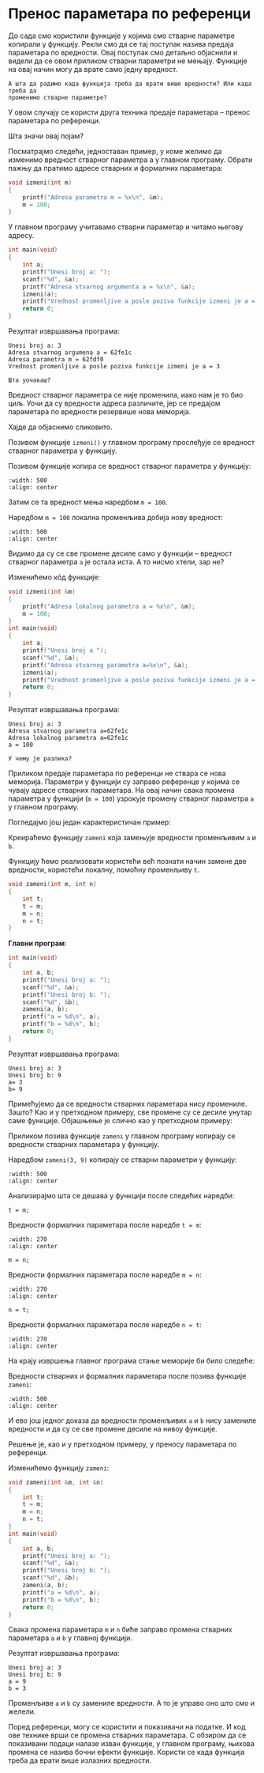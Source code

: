# Пренос параметара по референци

До сада смо користили функције у којима смо стварне параметре копирали у функцију.
Рекли смо да се тај поступак назива предаја параметара по вредности. Овај поступак
смо детаљно објаснили и видели да се овом приликом стварни параметри не мењају.
Функције на овај начин могу да врате само једну вредност.

```{questionnote}
А шта да радимо када функција треба да врати више вредности? Или када треба да
променимо стварне параметре?
```

У овом случају се користи друга техника предаје параметара – пренос параметара по
референци.

Шта значи овај појам?

Посматрајмо следећи, једноставан пример, у коме желимо да изменимо вредност стварног
параметра а у главном програму. Обрати пажњу да пратимо адресе стварних и формалних
параметара:

```c
void izmeni(int m)
{
    printf("Adresa parametra m = %x\n", &m);
    m = 100;
}
```

У главном програму учитавамо стварни параметар и читамо његову адресу.

```c
int main(void)
{
    int a;
    printf("Unesi broj a: ");
    scanf("%d", &a);
    printf("Adresa stvarnog argumenta a = %x\n", &a);
    izmeni(a);
    printf("Vrednost promenljive a posle poziva funkcije izmeni je a = %d\n", a);
    return 0;
}
```

Резултат извршавања програма:

```text
Unesi broj a: 3
Adresa stvarnog argumena a = 62fe1c
Adresa parametra m = 62fdf0
Vrednost promenljive a posle poziva funkcije izmeni je a = 3
```
```{questionnote}
Шта уочаваш?
```

Вредност стварног параметра се није променила, иако нам је то био циљ. Уочи да су
вредности адреса различите, јер се предајом параметара по вредности резервише нова
меморија.

Хајде да објаснимо сликовито.

Позивом функције `izmeni()` у главном програму прослеђује се вредност стварног
параметра у функцију.

Позивом функције копира се вредност стварног параметра у функцију:

```{image} images/Picture7.png
:width: 500
:align: center
```

Затим се та вредност мења наредбом `m = 100`.

Наредбом `m = 100` локална променљива добија нову вредност:

```{image} images/Picture8.png
:width: 500
:align: center
```

Видимо да су се све промене десиле само у функцији – вредност стварног параметра
`а` је остала иста. А то нисмо хтели, зар не?

Изменићемо кôд функције:

```c
void izmeni(int &m)
{
	printf("Adresa lokalnog parametra a = %x\n", &m);
	m = 100;
}
int main(void)
{
    int a;
    printf("Unesi broj a ");
    scanf("%d", &a);
    printf("Adresa stvarnog parametra a=%x\n", &a);
    izmeni(a);
    printf("Vrednost promenljive a posle poziva funkcije izmeni je a = %d\n", a);
	return 0;
}
```

Резултат извршавања програма:

```text
Unesi broj a: 3
Adresa stvarnog parametra a=62fe1c
Adresa lokalnog parametra a=62fe1c
a = 100
```
```{questionnote}
У чему је разлика?
```

Приликом предаје параметара по референци не ствара се нова меморија. Параметри
у функцији су заправо референце у којима се чувају адресе стварних параметара.
На овај начин свака промена параметра у функцији (`m = 100`) узрокује промену
стварног параметра `a` у главном програму.

Погледајмо још један карактеристичан пример:

Креираћемо функцију `zameni` која замењује вредности променљивим `a` и `b`.

Функцију ћемо реализовати користећи већ познати начин замене две вредности,
користећи локалну, помоћну променљиву `t`.

```c
void zameni(int m, int n)
{
    int t;
    t = m;
    m = n;
    n = t;
}
```

**Главни програм**:

```c
int main(void)
{
    int a, b;
    printf("Unesi broj a: ");
    scanf("%d", &a);
    printf("Unesi broj b: ");
    scanf("%d", &b);
    zameni(a, b);
    printf("a = %d\n", a);
    printf("b = %d\n", b);
    return 0;
}
```

Резултат извршавања програма:

```text
Unesi broj a: 3
Unesi broj b: 9
a= 3
b= 9
```

Примећујемо да се вредности стварних параметара нису промениле. Зашто? Као и у
претходном примеру, све промене су се десиле унутар саме функције. Објашњење је
слично као у претходном примеру:

Приликом позива функције `zameni` у главном програму копирају се вредности стварних
параметара у функцију.

Наредбом `zameni(3, 9)` копирају се стварни параметри у функцију:

```{image} images/Picture9.png
:width: 500
:align: center
```

Анализирајмо шта се дешава у функцији после следећих наредби:

`t = m;`

Вредности формалних параметара после наредбе `t = m`:

```{image} images/Picture10.png
:width: 270
:align: center
```

`m = n;`

Вредности формалних параметара после наредбе `m = n`:

```{image} images/Picture11.png
:width: 270
:align: center
```

`n = t;`

Вредности формалних параметара после наредбе `n = t`:

```{image} images/Picture12.png
:width: 270
:align: center
```

На крају извршења главног програма стање меморије би било следеће:

Вредности стварних и формалних параметара после позива функције `zameni`:

```{image} images/Picture13.png
:width: 500
:align: center
```

И ево још једног доказа да вредности променљивих `a` и `b` нису замениле
вредности и да су се све промене десиле на нивоу функције.

Решење је, као и у претходном примеру, у преносу параметара по референци.

Изменићемо функцију `zameni`:

```c
void zameni(int &m, int &n)
{
    int t;
    t = m;
    m = n;
    n = t;
}
int main(void)
{
    int a, b;
    printf("Unesi broj a: ");
    scanf("%d", &a);
    printf("Unesi broj b: ");
    scanf("%d", &b);
    zameni(a, b);
    printf("a = %d\n", a);
    printf("b = %d\n", b);
	return 0;
}
```

Свака промена параметара `m` и `n` биће заправо промена стварних параметара `а`
и `b` у главној функцији.

Резултат извршавања програма:

```text
Unesi broj a: 3
Unesi broj b: 9
a = 9
b = 3
```

Променљиве `a` и `b` су замениле вредности. А то је управо оно што смо и желели.

Поред референци, могу се користити и показивачи на податке. И код ове технике врши
се промена стварних параметара. С обзиром да се показивани подаци налазе изван
функције, у главном програму, њихова промена се назива бочни ефекти функције. Користи
се када функција треба да врати више излазних вредности.
